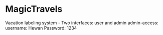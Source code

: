 # MagicTravels
Vacation labeling system - Two interfaces: user and admin
admin-access: username: Hewan Password: 1234
